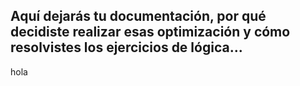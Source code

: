 ## Aquí dejarás tu documentación, por qué decidiste realizar esas optimización y cómo resolvistes los ejercicios de lógica...
hola